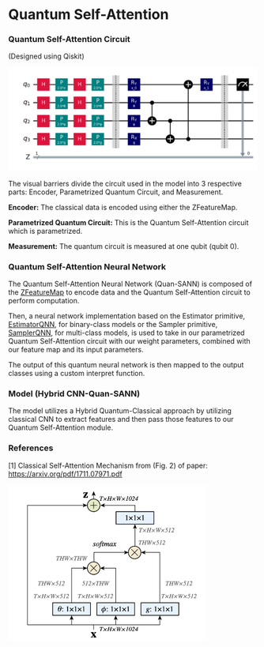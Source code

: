 # Quantum Self-Attention

### Quantum Self-Attention Circuit

(Designed using Qiskit)

<img src="docs/model_circuit_zfeaturemap.png" alt="Quantum Self-Attention Circuit" width="800"/>

The visual barriers divide the circuit used in the model into 3 respective parts: 
Encoder, Parametrized Quantum Circuit, and Measurement.

**Encoder:** The classical data is encoded using either the ZFeatureMap.

**Parametrized Quantum Circuit:** This is the Quantum Self-Attention circuit 
which is parametrized.

**Measurement:** The quantum circuit is measured at one qubit (qubit 0).

### Quantum Self-Attention Neural Network

The Quantum Self-Attention Neural Network (Quan-SANN) is composed of the 
[ZFeatureMap](https://qiskit.org/documentation/stubs/qiskit.circuit.library.ZFeatureMap.html) 
to encode data and the Quantum Self-Attention circuit to perform computation.

Then, a neural network implementation based on the Estimator primitive, 
[EstimatorQNN](https://qiskit.org/ecosystem/machine-learning/stubs/qiskit_machine_learning.neural_networks.EstimatorQNN.html), 
for binary-class models or the Sampler primitive, 
[SamplerQNN](https://qiskit.org/ecosystem/machine-learning/stubs/qiskit_machine_learning.neural_networks.SamplerQNN.html), 
for multi-class models, is used to take in our parametrized Quantum Self-Attention circuit with our weight parameters, 
combined with our feature map and its input parameters.

The output of this quantum neural network is then mapped to the output classes using a custom interpret function.


### Model (Hybrid CNN-Quan-SANN)

The model utilizes a Hybrid Quantum-Classical approach by utilizing classical CNN to extract features 
and then pass those features to our Quantum Self-Attention module. 

### References

[1] Classical Self-Attention Mechanism from (Fig. 2) of paper: https://arxiv.org/pdf/1711.07971.pdf

<img src="docs/Reference_ClassicalSelfAttention.png" alt="Classical Self-Attention Reference" width="400"/>
